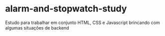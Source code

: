 # alarm-and-stopwatch-study

Estudo para trabalhar em conjunto HTML, CSS e Javascript brincando com algumas situações de backend 
